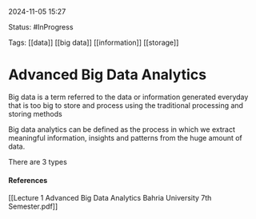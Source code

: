 
2024-11-05 15:27

Status: #InProgress 

Tags: [[data]] [[big data]] [[information]] [[storage]] 
 
# Advanced Big Data Analytics

Big data is a term referred to the data or information generated everyday that is too big to store and process using the traditional processing and storing methods

Big data analytics can be defined as the process in which we extract meaningful information, insights and patterns from the huge amount of data.

There are 3 types




#### References
[[Lecture 1 Advanced Big Data Analytics Bahria University 7th Semester.pdf]]